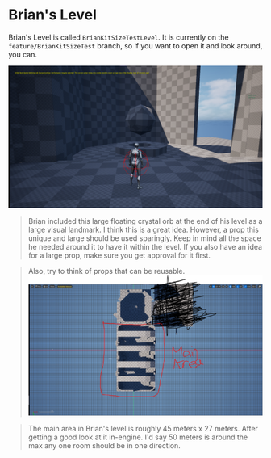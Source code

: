 # Brian's Level

Brian's Level is called `BrianKitSizeTestLevel`. It is currently on the `feature/BrianKitSizeTest` branch, so if you want to open it and look around, you can.

![](<../../../../_Meta/Attachments/Pasted image 20250524002117.png>)

> Brian included this large floating crystal orb at the end of his level as a large visual landmark. I think this is a great idea. However, a prop this unique and large should be used sparingly. Keep in mind all the space he needed around it to have it within the level. If you also have an idea for a large prop, make sure you get approval for it first. 

> Also, try to think of props that can be reusable. 
![](<../../../../_Meta/Attachments/Pasted image 20250524011029.png>)

> The main area in Brian's level is roughly 45 meters x 27 meters. After getting a good look at it in-engine. I'd say 50 meters is around the max any one room should be in one direction. 

